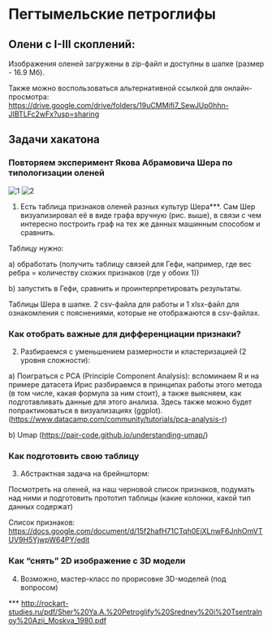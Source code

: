 # Пегтымельские петроглифы
## Олени с I-III скоплений: 
Изображения оленей загружены в zip-файл и доступны в шапке (размер - 16.9 Мб). 

Также можно воспользоваться альтернативной ссылкой для онлайн-просмотра: https://drive.google.com/drive/folders/19uCMMifi7_SewJUp0hhn-JIBTLFc2wFx?usp=sharing 
## Задачи хакатона
### Повторяем эксперимент Якова Абрамовича Шера по типологизации оленей
![1](https://user-images.githubusercontent.com/90787414/152683716-51a0f071-ba62-4071-9ea5-84341c00c7d4.png)
![2](https://user-images.githubusercontent.com/90787414/152683718-3d969da0-69ef-4dce-b8fc-db3919ec20b7.png)

1. Есть таблица признаков оленей разных культур Шера***. Сам Шер визуализировал её в виде графа вручную (рис. выше), в связи с чем интересно построить граф на тех же данных машинным способом и сравнить. 

Таблицу нужно:
 
a) обработать (получить таблицу связей для Гефи, например, где вес ребра = количеству схожих признаков (где у обоих 1))

b) запустить в Гефи, сравнить и проинтерпретировать результаты.

Таблицы Шера в шапке. 2 csv-файла для работы и 1 xlsx-файл для ознакомления с пояснениями, которые не отображаются в csv-файлах.

### Как отобрать важные для дифференциации признаки?

2. Разбираемся с уменьшением размерности и кластеризацией (2 уровня сложности):

a) Поиграться с PCA (Principle Component Analysis): вспоминаем R и на примере датасета Ирис разбираемся в принципах работы этого метода (в том числе, какая формула за ним стоит), а также выясняем, как подготавливать данные для этого анализа. Здесь также можно будет попрактиковаться в визуализациях (ggplot). 
(https://www.datacamp.com/community/tutorials/pca-analysis-r)  

b) Umap (https://pair-code.github.io/understanding-umap/) 

### Как подготовить свою таблицу
3. Абстрактная задача на брейншторм: 

Посмотреть на оленей, на наш черновой список признаков, подумать над ними и подготовить прототип таблицы (какие колонки, какой тип данных содержат)

Список признаков: https://docs.google.com/document/d/15f2hafH71CTqh0EjXLnwF6JnhOmVTUV9H5YjwpW64PY/edit 

### Как “снять” 2D изображение с 3D модели
4. Возможно, мастер-класс по прорисовке 3D-моделей (под вопросом)


*** http://rockart-studies.ru/pdf/Sher%20Ya.A.%20Petroglify%20Sredney%20i%20Tsentralnoy%20Azii_Moskva_1980.pdf 
